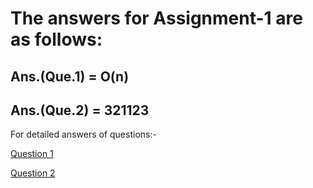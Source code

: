 # The answers for Assignment-1 are as follows:

## Ans.(Que.1) = **O(n)**
## Ans.(Que.2) = **321123**

For detailed answers of questions:- 

[Question 1](https://github.com/geeky01adarsh/LetsUpgrade--Mastering_DSA/edit/main/Day-1/Que1.md)

[Question 2](https://github.com/geeky01adarsh/LetsUpgrade--Mastering_DSA/edit/main/Day-1/Que2.md) 
